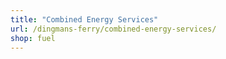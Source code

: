 ```yaml
---
title: "Combined Energy Services"
url: /dingmans-ferry/combined-energy-services/
shop: fuel
---
```

